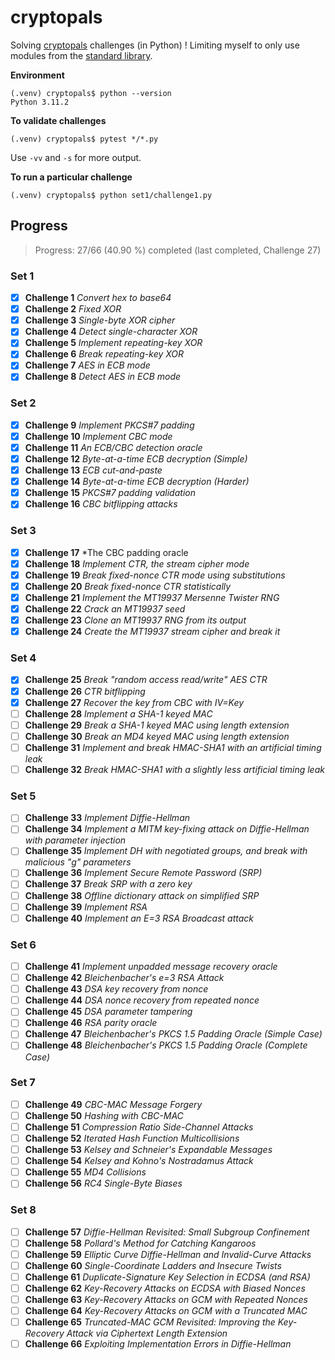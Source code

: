 # cryptopals

Solving [cryptopals](https://cryptopals.com) challenges (in Python) ! Limiting myself to only use modules from the [standard library](https://docs.python.org/3.11/). 

**Environment**
```console
(.venv) cryptopals$ python --version
Python 3.11.2
```

**To validate challenges**
```console
(.venv) cryptopals$ pytest */*.py
```
Use `-vv` and `-s` for more output.

**To run a particular challenge**
```console
(.venv) cryptopals$ python set1/challenge1.py
```

## Progress

> Progress: 27/66 (40.90 %) completed (last completed, Challenge 27)

### Set 1

- [x] **Challenge 1** *Convert hex to base64*
- [x] **Challenge 2** *Fixed XOR*
- [x] **Challenge 3** *Single-byte XOR cipher*
- [x] **Challenge 4** *Detect single-character XOR*
- [x] **Challenge 5** *Implement repeating-key XOR*
- [x] **Challenge 6** *Break repeating-key XOR*
- [x] **Challenge 7** *AES in ECB mode*
- [x] **Challenge 8** *Detect AES in ECB mode*

### Set 2

- [x] **Challenge 9** *Implement PKCS#7 padding*
- [x] **Challenge 10** *Implement CBC mode*
- [x] **Challenge 11** *An ECB/CBC detection oracle*
- [x] **Challenge 12** *Byte-at-a-time ECB decryption (Simple)*
- [x] **Challenge 13** *ECB cut-and-paste*
- [x] **Challenge 14** *Byte-at-a-time ECB decryption (Harder)*
- [x] **Challenge 15** *PKCS#7 padding validation*
- [x] **Challenge 16** *CBC bitflipping attacks*

### Set 3

- [x] **Challenge 17** *The CBC padding oracle
- [x] **Challenge 18** *Implement CTR, the stream cipher mode*
- [x] **Challenge 19** *Break fixed-nonce CTR mode using substitutions*
- [x] **Challenge 20** *Break fixed-nonce CTR statistically*
- [x] **Challenge 21** *Implement the MT19937 Mersenne Twister RNG*
- [x] **Challenge 22** *Crack an MT19937 seed*
- [x] **Challenge 23** *Clone an MT19937 RNG from its output*
- [x] **Challenge 24** *Create the MT19937 stream cipher and break it*

### Set 4

- [x] **Challenge 25** *Break "random access read/write" AES CTR*
- [x] **Challenge 26** *CTR bitflipping*
- [x] **Challenge 27** *Recover the key from CBC with IV=Key*
- [ ] **Challenge 28** *Implement a SHA-1 keyed MAC*
- [ ] **Challenge 29** *Break a SHA-1 keyed MAC using length extension*
- [ ] **Challenge 30** *Break an MD4 keyed MAC using length extension*
- [ ] **Challenge 31** *Implement and break HMAC-SHA1 with an artificial timing leak*
- [ ] **Challenge 32** *Break HMAC-SHA1 with a slightly less artificial timing leak*

### Set 5

- [ ] **Challenge 33** *Implement Diffie-Hellman*
- [ ] **Challenge 34** *Implement a MITM key-fixing attack on Diffie-Hellman with parameter injection*
- [ ] **Challenge 35** *Implement DH with negotiated groups, and break with malicious "g" parameters*
- [ ] **Challenge 36** *Implement Secure Remote Password (SRP)*
- [ ] **Challenge 37** *Break SRP with a zero key*
- [ ] **Challenge 38** *Offline dictionary attack on simplified SRP*
- [ ] **Challenge 39** *Implement RSA*
- [ ] **Challenge 40** *Implement an E=3 RSA Broadcast attack*

### Set 6

- [ ] **Challenge 41** *Implement unpadded message recovery oracle*
- [ ] **Challenge 42** *Bleichenbacher's e=3 RSA Attack*
- [ ] **Challenge 43** *DSA key recovery from nonce*
- [ ] **Challenge 44** *DSA nonce recovery from repeated nonce*
- [ ] **Challenge 45** *DSA parameter tampering*
- [ ] **Challenge 46** *RSA parity oracle*
- [ ] **Challenge 47** *Bleichenbacher's PKCS 1.5 Padding Oracle (Simple Case)*
- [ ] **Challenge 48** *Bleichenbacher's PKCS 1.5 Padding Oracle (Complete Case)*

### Set 7

- [ ] **Challenge 49** *CBC-MAC Message Forgery*
- [ ] **Challenge 50** *Hashing with CBC-MAC*
- [ ] **Challenge 51** *Compression Ratio Side-Channel Attacks*
- [ ] **Challenge 52** *Iterated Hash Function Multicollisions*
- [ ] **Challenge 53** *Kelsey and Schneier's Expandable Messages*
- [ ] **Challenge 54** *Kelsey and Kohno's Nostradamus Attack*
- [ ] **Challenge 55** *MD4 Collisions*
- [ ] **Challenge 56** *RC4 Single-Byte Biases*

### Set 8

- [ ] **Challenge 57** *Diffie-Hellman Revisited: Small Subgroup Confinement*
- [ ] **Challenge 58** *Pollard's Method for Catching Kangaroos*
- [ ] **Challenge 59** *Elliptic Curve Diffie-Hellman and Invalid-Curve Attacks*
- [ ] **Challenge 60** *Single-Coordinate Ladders and Insecure Twists*
- [ ] **Challenge 61** *Duplicate-Signature Key Selection in ECDSA (and RSA)*
- [ ] **Challenge 62** *Key-Recovery Attacks on ECDSA with Biased Nonces*
- [ ] **Challenge 63** *Key-Recovery Attacks on GCM with Repeated Nonces*
- [ ] **Challenge 64** *Key-Recovery Attacks on GCM with a Truncated MAC*
- [ ] **Challenge 65** *Truncated-MAC GCM Revisited: Improving the Key-Recovery Attack via Ciphertext Length Extension*
- [ ] **Challenge 66** *Exploiting Implementation Errors in Diffie-Hellman*
